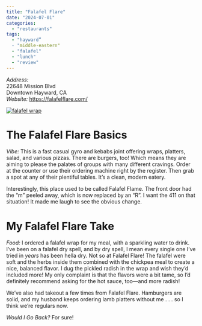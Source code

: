 ```yaml
---
title: "Falafel Flare"
date: "2024-07-01"
categories:
  - "restaurants"
tags:
  - "hayward”
  - "middle-eastern"
  - "falafel"
  - "lunch"
  - "review"
---
```


*Address:*  
22648 Mission Blvd  
Downtown Hayward, CA  
*Website:* <https://falafelflare.com/>

[![falafel wrap](https://thegourmez-wpmedia/2024/07/falafel-flare-sized-1.jpg)](https://thegourmez-wpmedia/2024/07/falafel-flare-sized-1.jpg)

# The Falafel Flare Basics

*Vibe:* This is a fast casual gyro and kebabs joint offering wraps, platters, salad, and various pizzas. There are burgers, too! Which means they are aiming to please the palates of groups with many different cravings. Order at the counter or use their ordering machine right by the register. Then grab a spot at any of their plentiful tables. It’s a clean, modern eatery.

Interestingly, this place used to be called Falafel Flame. The front door had the “m” peeled away, which is now replaced by an “R”. I want the 411 on that situation! It made me laugh to see the obvious change.

# My Falafel Flare Take

*Food:* I ordered a falafel wrap for my meal, with a sparkling water to drink. I’ve been on a falafel dry spell, and by dry spell, I mean every single one I’ve tried in *years* has been hella dry. Not so at Falafel Flare! The falafel were soft and the herbs inside them combined with the chickpea meal to create a nice, balanced flavor. I dug the pickled radish in the wrap and wish they’d included more! My only complaint is that the flavors were a bit tame, so I’d definitely recommend asking for the hot sauce, too—and more radish!

We’ve also had takeout a few times from Falafel Flare. Hamburgers are solid, and my husband keeps ordering lamb platters without me . . . so I think we’re regulars now.

*Would I Go Back?* For sure!
